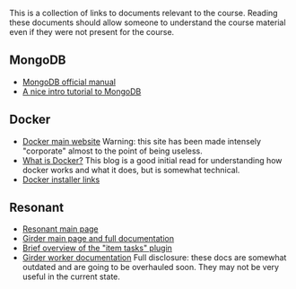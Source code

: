 This is a collection of links to documents relevant to the course. Reading these documents should allow
someone to understand the course material even if they were not present for the course.

## MongoDB

* [MongoDB official manual](https://docs.mongodb.com/manual/)
* [A nice intro tutorial to MongoDB](https://www.tutorialspoint.com/mongodb/index.htm)

## Docker

* [Docker main website](https://www.docker.com/) Warning: this site has been made intensely "corporate" almost to the point of being useless.
* [What is Docker?](https://devopscube.com/what-is-docker/) This blog is a good initial read for understanding how docker works and what it does, but is somewhat technical.
* [Docker installer links](https://store.docker.com/search?type=edition&offering=community)

## Resonant

* [Resonant main page](http://resonant.kitware.com/)
* [Girder main page and full documentation](http://girder.readthedocs.io/en/latest/)
* [Brief overview of the "item tasks" plugin](http://girder.readthedocs.io/en/latest/plugins.html#item-tasks)
* [Girder worker documentation](http://girder-worker.readthedocs.io/en/latest/) Full disclosure: these docs are somewhat outdated and are going to be overhauled soon. They may not be very useful in the current state.
